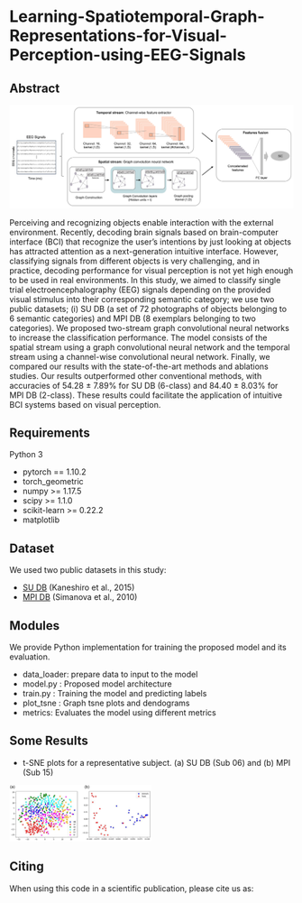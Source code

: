 # Learning-Spatiotemporal-Graph-Representations-for-Visual-Perception-using-EEG-Signals

## Abstract
![Architecture](arch_gcnn.jpg)

Perceiving and recognizing objects enable interaction with the external environment. Recently, decoding brain signals based on brain-computer interface (BCI) that recognize the user’s intentions by just looking at objects has attracted attention as a next-generation intuitive interface. However, classifying signals from different objects is very challenging, and in practice, decoding performance for visual perception is not yet high enough to be used in real environments. In this study, we aimed to classify single trial electroencephalography (EEG) signals depending on the provided visual stimulus into their corresponding semantic category; we use two public datasets; (i) SU DB (a set of 72 photographs of objects belonging to 6 semantic categories) and MPI DB (8 exemplars belonging to two categories). We proposed two-stream graph convolutional neural networks to increase the classification performance. The model consists of the spatial stream using a graph convolutional neural network and the temporal stream using a channel-wise convolutional neural network. Finally, we compared our results with the state-of-the-art methods and ablations studies. Our
results outperformed other conventional methods, with accuracies of 54.28 ± 7.89% for SU DB (6-class) and 84.40 ± 8.03% for MPI DB (2-class). These results could facilitate the application of intuitive BCI systems based on visual perception.


## Requirements
Python 3 

* pytorch == 1.10.2
* torch_geometric 
* numpy >= 1.17.5 
* scipy >= 1.1.0 
* scikit-learn >= 0.22.2
* matplotlib

## Dataset 
We used two public datasets in this study:
* [SU DB](https://purl.stanford.edu/bq914sc3730) (Kaneshiro et al., 2015)
* [MPI DB](https://journals.plos.org/plosone/article?id=10.1371/journal.pone.0014465) (Simanova et al., 2010)

## Modules
We provide Python implementation for training the proposed model and its evaluation.
* data_loader: prepare data to input to the model
* model.py : Proposed model architecture 
* train.py : Training the model and predicting labels
* plot_tsne : Graph tsne plots and dendograms
* metrics: Evaluates the model using different metrics 

## Some Results
* t-SNE plots for a representative subject. (a) SU DB (Sub 06) and (b) MPI (Sub 15)
<img src="t_sne.jpg" width=50% height=50%>


## Citing
When using this code in a scientific publication, please cite us as:

